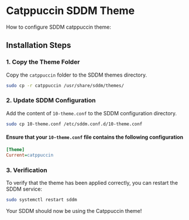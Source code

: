# Catppuccin SDDM Theme

How to configure SDDM catppuccin theme:

## Installation Steps

### 1. Copy the Theme Folder

Copy the `catppuccin` folder to the SDDM themes directory.

```bash
sudo cp -r catppuccin /usr/share/sddm/themes/
```

### 2. Update SDDM Configuration

Add the content of `10-theme.conf` to the SDDM configuration directory.

```bash
sudo cp 10-theme.conf /etc/sddm.conf.d/10-theme.conf
```

#### Ensure that your `10-theme.conf` file contains the following configuration

```ini
[Theme]
Current=catppuccin
```
### 3. Verification

To verify that the theme has been applied correctly, you can restart the SDDM service:

```bash
sudo systemctl restart sddm
```

Your SDDM should now be using the Catppuccin theme!